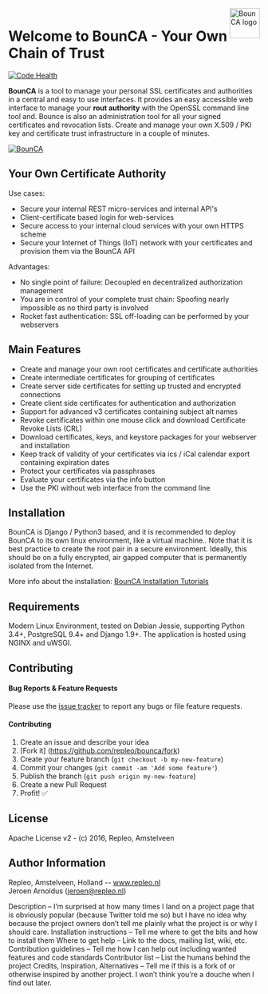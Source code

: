<a href="https://bounca.org/">
    <img src="https://www.bounca.org/img/BounCA-logo.png" alt="BounCA logo" title="BounCA" align="right" height="60" />
</a>

Welcome to BounCA - Your Own Chain of Trust
==============


[![Code Health](https://landscape.io/github/repleo/bounca/master/landscape.svg?style=flat-square)](https://landscape.io/github/repleo/bounca/master)


**BounCA** is a tool to manage your personal SSL certificates and authorities in a central and easy to use interfaces. It provides an easy accessible web interface to manage your **rout authority** with the OpenSSL command line tool and. Bounce is also an administration tool for all your signed certificates and revocation lists. Create and manage your own X.509 / PKI key and certificate trust infrastructure in a couple of minutes.


[![BounCA](https://www.bounca.org/img/bounca/ssl_dashboard_bounca.png)](https://www.bounca.org)



Your Own Certificate Authority
----------------------------------------------

Use cases:

* Secure your internal REST micro-services and internal API's
* Client-certificate based login for web-services
* Secure access to your internal cloud services with your own HTTPS scheme
* Secure your Internet of Things (IoT) network with your certificates and provision them via the BounCA API

Advantages:

* No single point of failure: Decoupled en decentralized authorization management 
* You are in control of your complete trust chain: Spoofing nearly impossible as no third party is involved
* Rocket fast authentication: SSL off-loading can be performed by your webservers

Main Features
--------------

* Create and manage your own root certificates and certificate authorities
* Create intermediate certificates for grouping of certificates
* Create server side certificates for setting up trusted and encrypted connections
* Create client side certificates for authentication and authorization
* Support for advanced v3 certificates containing subject alt names
* Revoke certificates within one mouse click and download Certificate Revoke Lists (CRL)
* Download certificates, keys, and keystore packages for your webserver and installation
* Keep track of validity of your certificates via ics / iCal calendar export containing expiration dates
* Protect your certificates via passphrases
* Evaluate your certificates via the info button
* Use the PKI without web interface from the command line

Installation
--------------
BounCA is Django / Python3 based, and it is recommended to deploy BounCA to its own linux environment, like a virtual machine.. Note that it is best practice to create the root pair in a secure environment. Ideally, this should be on a fully encrypted, air gapped computer that is permanently isolated from the Internet. 

More info about the installation: [BounCA Installation Tutorials](https://www.bounca.org/getting-started.html)

Requirements
------------------
Modern Linux Environment, tested on Debian Jessie, supporting Python 3.4+, PostgreSQL 9.4+ and Django 1.9+. The application is hosted using NGINX and uWSGI.

Contributing
------------------

#### Bug Reports & Feature Requests

Please use the [issue tracker](https://github.com/repleo/bounca/issues) to report any bugs or file feature requests.

#### Contributing

1. Create an issue and describe your idea
2. [Fork it] (https://github.com/repleo/bounca/fork)
3. Create your feature branch (`git checkout -b my-new-feature`)
4. Commit your changes (`git commit -am 'Add some feature'`)
5. Publish the branch (`git push origin my-new-feature`)
6. Create a new Pull Request
7. Profit! :white_check_mark:

License
------------------

Apache License v2 - (c) 2016, Repleo, Amstelveen

Author Information
------------------

Repleo, Amstelveen, Holland -- www.repleo.nl  
Jeroen Arnoldus (jeroen@repleo.nl)



Description – I’m surprised at how many times I land on a project page that is obviously popular (because Twitter told me so) but I have no idea why because the project owners don’t tell me plainly what the project is or why I should care.
Installation instructions – Tell me where to get the bits and how to install them
Where to get help – Link to the docs, mailing list, wiki, etc.
Contribution guidelines – Tell me how I can help out including wanted features and code standards
Contributor list – List the humans behind the project
Credits, Inspiration, Alternatives – Tell me if this is a fork of or otherwise inspired by another project. I won’t think you’re a douche when I find out later.